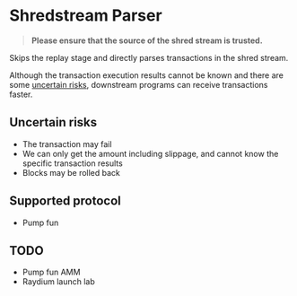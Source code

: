 # Shredstream Parser

> **Please ensure that the source of the shred stream is trusted.**

Skips the replay stage and directly parses transactions in the shred stream.

Although the transaction execution results cannot be known and there are some [uncertain risks](#uncertain-risks), downstream programs can receive transactions faster.

## Uncertain risks

- The transaction may fail
- We can only get the amount including slippage, and cannot know the specific transaction results
- Blocks may be rolled back

## Supported protocol

- Pump fun

## TODO

- Pump fun AMM
- Raydium launch lab
